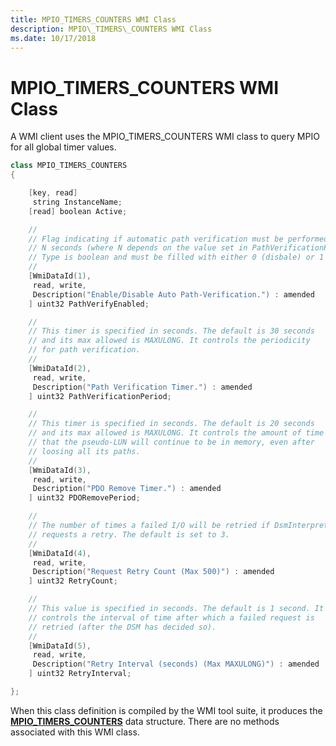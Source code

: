```yaml
---
title: MPIO_TIMERS_COUNTERS WMI Class
description: MPIO\_TIMERS\_COUNTERS WMI Class
ms.date: 10/17/2018
---
```


# MPIO\_TIMERS\_COUNTERS WMI Class


A WMI client uses the MPIO\_TIMERS\_COUNTERS WMI class to query MPIO for all global timer values.

```cpp
class MPIO_TIMERS_COUNTERS
{

    [key, read]
     string InstanceName;
    [read] boolean Active;

    //
    // Flag indicating if automatic path verification must be performed every
    // N seconds (where N depends on the value set in PathVerificationPeriod).
    // Type is boolean and must be filled with either 0 (disbale) or 1 (enable).
    //
    [WmiDataId(1),
     read, write,
     Description("Enable/Disable Auto Path-Verification.") : amended
    ] uint32 PathVerifyEnabled;

    //
    // This timer is specified in seconds. The default is 30 seconds
    // and its max allowed is MAXULONG. It controls the periodicity
    // for path verification.
    //
    [WmiDataId(2),
     read, write,
     Description("Path Verification Timer.") : amended
    ] uint32 PathVerificationPeriod;

    //
    // This timer is specified in seconds. The default is 20 seconds
    // and its max allowed is MAXULONG. It controls the amount of time
    // that the pseudo-LUN will continue to be in memory, even after
    // loosing all its paths.
    //
    [WmiDataId(3),
     read, write,
     Description("PDO Remove Timer.") : amended
    ] uint32 PDORemovePeriod;

    //
    // The number of times a failed I/O will be retried if DsmInterpretError
    // requests a retry. The default is set to 3.
    //
    [WmiDataId(4),
     read, write,
     Description("Request Retry Count (Max 500)") : amended
    ] uint32 RetryCount;

    //
    // This value is specified in seconds. The default is 1 second. It
    // controls the interval of time after which a failed request is
    // retried (after the DSM has decided so).
    //
    [WmiDataId(5),
     read, write,
     Description("Retry Interval (seconds) (Max MAXULONG)") : amended
    ] uint32 RetryInterval;

};
```

When this class definition is compiled by the WMI tool suite, it produces the [**MPIO\_TIMERS\_COUNTERS**](/windows-hardware/drivers/ddi/mpiowmi/ns-mpiowmi-_mpio_timers_counters) data structure. There are no methods associated with this WMI class.

 

